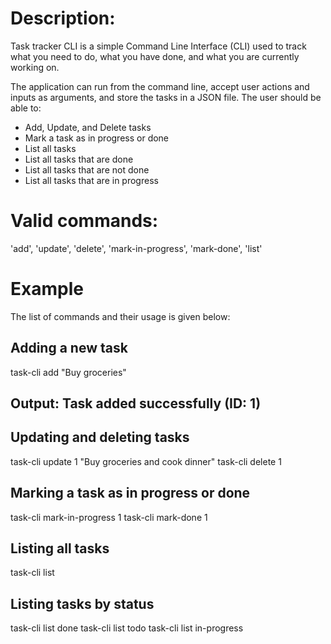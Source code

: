 # Description: 
Task tracker CLI is a simple Command Line Interface (CLI) used to track what you need to do, what you have done, and what you are currently working on.

The application can run from the command line, accept user actions and inputs as arguments, and store the tasks in a JSON file. The user should be able to:

- Add, Update, and Delete tasks 
- Mark a task as in progress or done 
- List all tasks 
- List all tasks that are done 
- List all tasks that are not done 
- List all tasks that are in progress

# Valid commands: 
'add', 'update', 'delete', 'mark-in-progress', 'mark-done', 'list'

# Example
The list of commands and their usage is given below:

## Adding a new task
task-cli add "Buy groceries"
## Output: Task added successfully (ID: 1)

## Updating and deleting tasks
task-cli update 1 "Buy groceries and cook dinner"
task-cli delete 1

## Marking a task as in progress or done
task-cli mark-in-progress 1
task-cli mark-done 1

## Listing all tasks
task-cli list

## Listing tasks by status
task-cli list done
task-cli list todo
task-cli list in-progress

